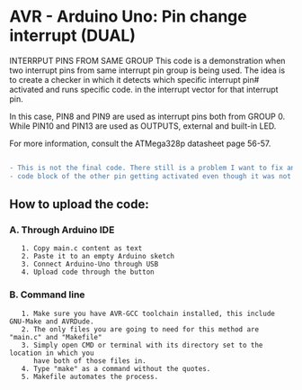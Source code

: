 # AVR - Arduino Uno: Pin change interrupt (DUAL)
INTERRPUT PINS FROM SAME GROUP
This code is a demonstration when two interrupt pins from same interrupt
pin group is being used. The idea is to create a checker in which it
detects which specific interrupt  pin# activated and runs specific code.
in the interrupt vector for that interrupt pin.

In this case, PIN8 and PIN9 are used as interrupt pins both from GROUP 0.
While PIN10 and PIN13 are used as OUTPUTS, external and built-in LED.

For more information, consult the ATMega328p datasheet page 56-57.

```diff

- This is not the final code. There still is a problem I want to fix and that is the turn OFF 
- code block of the other pin getting activated even though it was not ON previously.
```
 
 ## How to upload the code:
### A. Through Arduino IDE
       1. Copy main.c content as text
       2. Paste it to an empty Arduino sketch
       3. Connect Arduino-Uno through USB
       4. Upload code through the button
    
       
### B. Command line
       1. Make sure you have AVR-GCC toolchain installed, this include GNU-Make and AVRDude.
       2. The only files you are going to need for this method are "main.c" and "Makefile"
       3. Simply open CMD or terminal with its directory set to the location in which you
          have both of those files in.
       4. Type "make" as a command without the quotes.
       5. Makefile automates the process.


